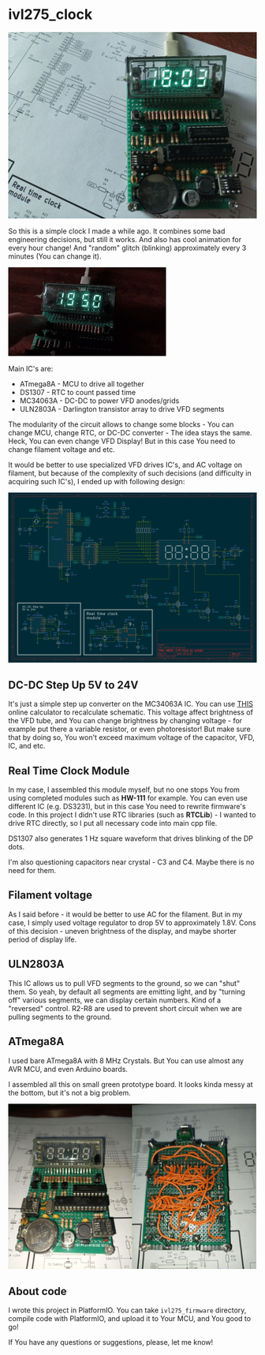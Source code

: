# ivl275_clock

![alt tag](https://raw.githubusercontent.com/so1der/ivl275_clock/main/pictures/main.jpg "Main photo")



So this is a simple clock I made a while ago. It combines some bad engineering decisions, but still it works. And also has cool animation for every hour change! And "random" glitch (blinking) approximately every 3 minutes (You can change it).

![alt tag](https://raw.githubusercontent.com/so1der/ivl275_clock/main/pictures/animation.gif "Animation")

Main IC's are:

- ATmega8A - MCU to drive all together
- DS1307 - RTC to count passed time
- MC34063A - DC-DC to power VFD anodes/grids
- ULN2803A - Darlington transistor array to drive VFD segments

The modularity of the circuit allows to change some blocks - You can change MCU, change RTC, or DC-DC converter - The idea stays the same. Heck, You can even change VFD Display! But in this case You need to change filament voltage and etc. 

It would be better to use specialized VFD drives IC's, and AC voltage on filament, but because of the complexity of such decisions (and difficulty in acquiring such IC's), I ended up with following design:

![alt tag](https://raw.githubusercontent.com/so1der/ivl275_clock/main/pictures/schematic.png "Schematic")

## DC-DC Step Up 5V to 24V

It's just a simple step up converter on the MC34063A IC. You can use [THIS](http://www.nomad.ee/micros/mc34063a/) online calculator to recalculate schematic. This voltage affect brightness of the VFD tube, and You can change brightness by changing voltage - for example put there a variable resistor, or even photoresistor! But make sure that by doing so, You won't exceed maximum voltage of the capacitor, VFD, IC, and etc.

## Real Time Clock Module

In my case, I assembled this module myself, but no one stops You from using completed modules such as **HW-111** for example. You can even use different IC (e.g. DS3231), but in this case You need to rewrite firmware's code. In this project I didn't use RTC libraries (such as **RTCLib**) - I wanted to drive RTC directly, so I put all necessary code into main cpp file.

DS1307 also generates 1 Hz square waveform that drives blinking of the DP dots.

I'm also questioning capacitors near crystal - C3 and C4. Maybe there is no need for them.

## Filament voltage

As I said before - it would be better to use AC for the filament. But in my case, I simply used voltage regulator to drop 5V to approximately 1.8V. Cons of this decision - uneven brightness of the display, and maybe shorter period of display life.

## ULN2803A

This IC allows us to pull VFD segments to the ground, so we can "shut" them. So yeah, by default all segments are emitting light, and by "turning off" various segments, we can display certain numbers. Kind of a "reversed" control. R2-R8 are used to prevent short circuit when we are pulling segments to the ground.

## ATmega8A

I used bare ATmega8A with 8 MHz Crystals. But You can use almost any AVR MCU, and even Arduino boards.

I assembled all this on small green prototype board. It looks kinda messy at the bottom, but it's not a big problem.

![alt tag](https://raw.githubusercontent.com/so1der/ivl275_clock/main/pictures/assembled.jpg "Assembled clock")

## About code

I wrote this project in PlatformIO. You can take `ivl275_firmware` directory, compile code with PlatformIO, and upload it to Your MCU, and You good to go!

If You have any questions or suggestions, please, let me know!

